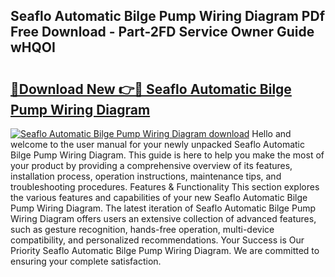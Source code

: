 ## Seaflo Automatic Bilge Pump Wiring Diagram PDf Free Download - Part-2FD Service Owner Guide wHQOI

# <h2><a href="http://dfubg8.blite.top/?on=Seaflo+Automatic+Bilge+Pump+Wiring+Diagram">🔗Download New 👉🔴 Seaflo Automatic Bilge Pump Wiring Diagram</a></h2>

[![Seaflo Automatic Bilge Pump Wiring Diagram download](https://i.imgur.com/lujVjoI.png)](http://dfubg8.blite.top/?on=Seaflo+Automatic+Bilge+Pump+Wiring+Diagram)
Hello and welcome to the user manual for your newly unpacked Seaflo Automatic Bilge Pump Wiring Diagram. This guide is here to help you make the most of your product by providing a comprehensive overview of its features, installation process, operation instructions, maintenance tips, and troubleshooting procedures. Features & Functionality This section explores the various features and capabilities of your new Seaflo Automatic Bilge Pump Wiring Diagram. The latest iteration of Seaflo Automatic Bilge Pump Wiring Diagram offers users an extensive collection of advanced features, such as gesture recognition, hands-free operation, multi-device compatibility, and personalized recommendations. Your Success is Our Priority Seaflo Automatic Bilge Pump Wiring Diagram. We are committed to ensuring your complete satisfaction.
